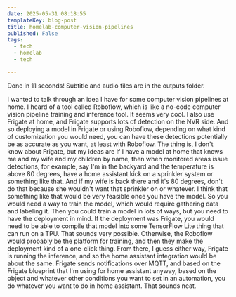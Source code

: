 ```yaml
---
date: 2025-05-31 08:18:55
templateKey: blog-post
title: homelab-computer-vision-pipelines
published: False
tags:
  - tech
  - homelab
  - tech

---
```


Done in 11 seconds! Subtitle and audio files are in the outputs folder.

I wanted to talk through an idea I have for some computer vision pipelines at home.
I heard of a tool called Roboflow, which is like a no-code computer vision pipeline training
and inference tool.
It seems very cool.
I also use Frigate at home, and Frigate supports lots of detection on the NVR side.
And so deploying a model in Frigate or using Roboflow, depending on what kind of customization
you would need, you can have these detections potentially be as accurate as you want, at
least with Roboflow.
The thing is, I don't know about Frigate, but my ideas are if I have a model at home
that knows me and my wife and my children by name, then when monitored areas issue detections,
for example, say I'm in the backyard and the temperature is above 80 degrees, have a home
assistant kick on a sprinkler system or something like that.
And if my wife is back there and it's 80 degrees, don't do that because she wouldn't want that
sprinkler on or whatever.
I think that something like that would be very feasible once you have the model.
So you would need a way to train the model, which would require gathering data and labeling
it.
Then you could train a model in lots of ways, but you need to have the deployment in mind.
If the deployment was Frigate, you would need to be able to compile that model into some
TensorFlow Lite thing that can run on a TPU.
That sounds very possible.
Otherwise, the Roboflow would probably be the platform for training, and then they make
the deployment kind of a one-click thing.
From there, I guess either way, Frigate is running the inference, and so the home assistant
integration would be about the same.
Frigate sends notifications over MQTT, and based on the Frigate blueprint that I'm using
for home assistant anyway, based on the object and whatever other conditions you want to
set in an automation, you do whatever you want to do in home assistant.
That sounds neat.
